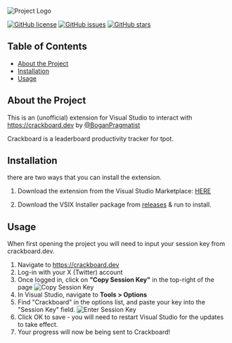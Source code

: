 ![Project Logo](https://i.imgur.com/amzG3uY.png)

[![GitHub license](https://img.shields.io/github/license/danexrc/Crackboard-VS)](https://github.com/danexrc/Crackboard-VS/blob/main/LICENSE)
[![GitHub issues](https://img.shields.io/github/issues/danexrc/Crackboard-VS)](https://github.com/danexrc/Crackboard-VS/issues)
[![GitHub stars](https://img.shields.io/github/stars/danexrc/Crackboard-VS)](https://github.com/danexrc/Crackboard-VS/stargazers)

## Table of Contents

- [About the Project](#about-the-project)
- [Installation](#installation)
- [Usage](#usage)

## About the Project

This is an (unofficial) extension for Visual Studio to interact with https://crackboard.dev by [@BoganPragmatist](https://x.com/BoganPragmatist)

Crackboard is a leaderboard productivity tracker for tpot.

## Installation

there are two ways that you can install the extension.

1. Download the extension from the Visual Studio Marketplace: [HERE](https://marketplace.visualstudio.com/items?itemName=danexrc.Crackboard-VS#usage)

2. Download the VSIX Installer package from [releases](https://github.com/danexrc/Crackboard-VS/releases) & run to install.

## Usage

When first opening the project you will need to input your session key from crackboard.dev.

1. Navigate to https://crackboard.dev
2. Log-in with your X (Twitter) account
3. Once logged in, click on **"Copy Session Key"** in the top-right of the page
![Copy Session Key](https://i.imgur.com/A5bcGQo.png)
4. In Visual Studio, navigate to **Tools > Options**
5. Find "Crackboard" in the options list, and paste your key into the "Session Key" field.
![Enter Session Key](https://i.imgur.com/jhCcYfH.png)
6. Click OK to save - you will need to restart Visual Studio for the updates to take effect.
7. Your progress will now be being sent to Crackboard!

